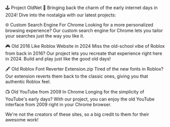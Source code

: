 🕹️ Project OldNet 📠
Bringing back the charm of the early internet days in 2024! Dive into the nostalgia with our latest projects:

🌐 Custom Search Engine For Chrome
Looking for a more personalized browsing experience? Our custom search engine for Chrome lets you tailor your searches just the way you like it.

🎮 Old 2016 Like Roblox Website in 2024
Miss the old-school vibe of Roblox from back in 2016? Our project lets you recreate that experience right here in 2024. Build and play just like the good old days!

🖋️ Old Roblox Font Reverter Extension.zip
Tired of the new fonts in Roblox? Our extension reverts them back to the classic ones, giving you that authentic Roblox feel.

📺 Old YouTube from 2009 In Chrome
Longing for the simplicity of YouTube's early days? With our project, you can enjoy the old YouTube interface from 2009 right in your Chrome browser.

We're not the creators of these sites, so a big credit to them for their awesome work!

